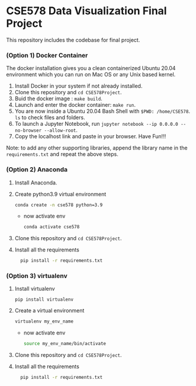 # CSE578 Data Visualization Final Project #
This repository includes the codebase for final project.

### (Option 1) Docker Container ###

The docker installation gives you a clean containerized Ubuntu 20.04 environment which you can run on Mac OS or any Unix based kernel.

1. Install Docker in your system if not already installed.
2. Clone this repository and `cd CSE578Project`. 
3. Buid the docker image : `make build`.
4. Launch and enter the docker container: `make run`.
5. You are now inside a Ubuntu 20.04 Bash Shell with `$PWD: /home/CSE578`. `ls` to check files and folders.
6. To launch a Jupyter Notebook, run `jupyter notebook --ip 0.0.0.0 --no-browser --allow-root`.
7. Copy the localhost link and paste in your browser. Have Fun!!!

Note: to add any other supporting libraries, append the library name in the `requirements.txt` and repeat the above steps.

### (Option 2) Anaconda ###

1. Install Anaconda.
2. Create python3.9 virtual environment
     ```bash
     conda create -n cse578 python=3.9
     ```

   - now activate env
   
     ```bash
     conda activate cse578
     ```
3. Clone this repository and `cd CSE578Project`. 

4. Install all the requirements 
   ```bash
     pip install -r requirements.txt
     ```

### (Option 3) virtualenv ###

1. Install virtualenv
     ```
     pip install virtualenv
     ```
2. Create a virtual environment
     ```bash
     virtualenv my_env_name
     ```

   - now activate env
   
     ```bash
     source my_env_name/bin/activate
     ```
3. Clone this repository and `cd CSE578Project`. 

4. Install all the requirements 
   ```bash
     pip install -r requirements.txt
     ```
